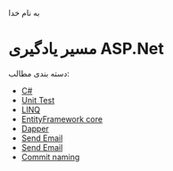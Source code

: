 به نام خدا
# مسیر یادگیری ASP.Net
دسته بندی مطالب:
* [C#](https://www.w3-farsi.com/downloads/csharp-in-simple-words/)
* [Unit Test](https://github.com/lpln25/asp/tree/main/Unit%20Test%20-xunit)
* [LINQ](https://www.w3-farsi.com/downloads/csharp-in-simple-words/)
* [EntityFramework core](https://github.com/lpln25/asp/tree/main/ORM)
* [Dapper](https://github.com/lpln25/asp/tree/main/Dapper)
* [Send Email](https://github.com/muhammadganji/asp/tree/main/Send%20Email%20.net)
* [Send Email](https://github.com/muhammadganji/asp/tree/main/Send%20Email%20.net)
* [Commit naming](https://github.com/muhammadganji/asp/tree/main/Commit)


<!-- September 2023 Muhamad Ganji Nezhad -->
